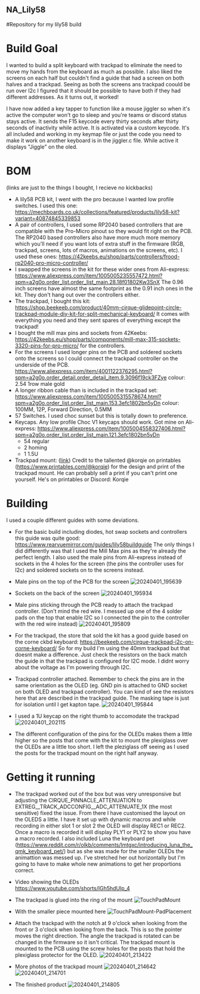 ## NA_Lily58
#Repository for my lily58 build


# Build Goal
I wanted to build a split keyboard with trackpad to eliminate the need to move my hands from the keyboard as much as possible. I also liked the screens on each half but couldn't find a guide that had a screen on both halves and a trackpad. Seeing as both the screens ans trackpad coould be run over I2c I figured that it should be possible to have both if they had different addresses. As it turns out, it worked!

I have now added a key tapper to function like a mouse jiggler so when it's active the computer won't go to sleep and you're teams or discord status stays active. It sends the F15 keycode every thirty seconds after thirty seconds of inactivity while active. It is activated via a custom keycode. It's all included and working in my keymap file or just the code you need to make it work on another keyboard is in the jiggler.c file. While active it displays "Jiggle" on the oled.

# BOM
(links are just to the things I bought, I recieve no kickbacks)
 - A lily58 PCB kit, I went with the pro because I wanted low profile switches. I used this one: https://mechboards.co.uk/collections/featured/products/lily58-kit?variant=40874845339853
 - A pair of controllers, I used some RP2040 based controllers that are compatible with the Pro-Micro pinout so they would fit right on the PCB. The RP2040 based controllers also have more much more memory which you'll need if you want lots of extra stuff in the firmware (RGB, trackpad, screens, lots of macros, animations on the screens, etc). I used these ones: https://42keebs.eu/shop/parts/controllers/frood-rp2040-pro-micro-controller/
 - I swapped the screens in the kit for these wider ones from Ali-express: https://www.aliexpress.com/item/1005005235557472.html?spm=a2g0o.order_list.order_list_main.28.18f01802Kw3SnX The 0.96 inch screens have almost the same footprint as the 0.91 inch ones in the kit. They don't hang out over the controllers either.
 - The trackpad, I bought this kit: https://shop.beekeeb.com/product/40mm-cirque-glidepoint-circle-trackpad-module-diy-kit-for-split-mechanical-keyboard/ It comes with everything you need and they sent spares of everything except the trackpad!
 - I bought the mill max pins and sockets from 42Keebs: https://42keebs.eu/shop/parts/components/mill-max-315-sockets-3320-pins-for-pro-micro/ for the controllers.
 - For the screens I used longer pins on the PCB and soldered sockets onto the screens so I could connect the trackpad controller on the underside of the PCB. https://www.aliexpress.com/item/4001122376295.html?spm=a2g0o.order_detail.order_detail_item.9.3096f19ck3FZye colour: 2.54 1row male gold
 - A longer ribbon cable than is included in the trackpad set: https://www.aliexpress.com/item/1005005315578674.html?spm=a2g0o.order_list.order_list_main.153.3efc1802bn5yDn colour: 100MM, 12P, Forward Direction, 0.5MM
 - 57 Switches. I used choc sunset but this is totally down to preference.
 - Keycaps. Any low profile Choc V1 keycaps should work. Got mine on Ali-express: https://www.aliexpress.com/item/1005004558327406.html?spm=a2g0o.order_list.order_list_main.121.3efc1802bn5yDn
    - 54 regular
    - 2 homing
    - 1 1.5U
 - Trackpad mount: ([link](https://www.printables.com/model/828770-lily58-trackpad-mount)) Credit to the tallented @korqie on printables (https://www.printables.com/@korqie) for the design and print of the trackpad mount. He can probably sell a print if you can't print one yourself. He's on printables or Discord: Korqie

# Building
I used a couple different guides with some deviations.

 - For the basic build including diodes, hot swap sockets and controllers this guide was quite good: https://www.rearvuemirror.com/guides/lily58buildguide The only things I did differently was that I used the Mill Max pins as they're already the perfect length. I also used the male pins from Ali-express instead of sockets in the 4 holes for the screen (the pins the controller uses for I2c) and soldered sockets on to the screens instead.
  - Male pins on the top of the PCB for the screen
![20240401_195639](https://github.com/NewAbbreviations950/NA_Lily58/assets/104692825/65faca73-8262-45ed-a4ab-3ffa069ae768)

  - Sockets on the back of the screen
![20240401_195934](https://github.com/NewAbbreviations950/NA_Lily58/assets/104692825/8e22ae9e-5059-46f9-947c-10105a9813b7)

  - Male pins sticking through the PCB ready to attach the trackpad controller. (Don't mind the red wire. I messed up one of the 4 solder pads on the top that enable I2C so I connected the pin to the controller with the red wire instead)
![20240401_195809](https://github.com/NewAbbreviations950/NA_Lily58/assets/104692825/9670ea8e-1abf-4238-a689-eb9dd40adfa4)


- For the trackpad, the store that sold the kit has a good guide based on the corne ckbd keyboard: https://beekeeb.com/cirque-trackpad-i2c-on-corne-keyboard/ So for my build I'm using the 40mm trackpad but that doesnt make a difference. Just check the resistors on the back match the guide in that the trackpad is configured for I2C mode. I didnt worry about the voltage as I'm powering through I2C.

 - Trackpad controller attached. Remember to check the pins are in the same orientation as the OLED (eg. GND pin is attached to GND socket on both OLED and trackpad controller). You can kind of see the resistors here that are described in the trackpad guide. The masking tape is just for isolation until I get kapton tape.
![20240401_195844](https://github.com/NewAbbreviations950/NA_Lily58/assets/104692825/3f1cfa15-1678-4b76-92d8-a1aaf19bc9a9)

 - I used a 1U keycap on the right thumb to accomodate the trackpad
![20240401_202115](https://github.com/NewAbbreviations950/NA_Lily58/assets/104692825/29ef0400-3733-4206-8205-ead879b7fffb)

- The different configuration of the pins for the OLEDs makes them a little higher so the posts that come with the kit to mount the plexiglass over the OLEDs are a little too short. I left the pleziglass off seeing as I used the posts for the trackpad mount on the right half anyway.

# Getting it running
 - The trackpad worked out of the box but was very unresponsive but adjusting the CIRQUE_PINNACLE_ATTENUATION to EXTREG__TRACK_ADCCONFIG__ADC_ATTENUATE_1X (the most sensitive) fixed the issue. From there I have customised the layout on the OLEDS a little. I have it set up with dynamic macros and while recording in either slot 1 or slot 2 the OLED will display REC1 or REC2. Once a macro is recorded it will display PLY1 or PLY2 to show you have a macro recorded. I also included Luna the keyboard pet (https://www.reddit.com/r/olkb/comments/lmtgxc/introducing_luna_the_qmk_keyboard_pet/) but as she was made for the smaller OLEDs the animattion was messed up. I've stretched her out horizontally but I'm going to have to make whole new animations to get her proportions correct.
 - Video showing the OLEDs https://www.youtube.com/shorts/IGh5hdUlp_4 
 - The trackpad is glued into the ring of the mount ![TouchPadMount](https://github.com/NewAbbreviations950/NA_Lily58/assets/104692825/c1695ec6-7701-483f-af2e-918a419f539e)
 - With the smaller piece mounted here ![TouchPadMount-PadPlacement](https://github.com/NewAbbreviations950/NA_Lily58/assets/104692825/ff6fb456-61d1-44a4-b29c-9fcd4b41b789)


 - Attach the trackpad with the notch at 9 o'clock when looking from the front or 3 o'clock when looking from the back. This is so the pointer moves the right direction. The angle the trackpad is rotated can be changed in the firmware so it isn't critical. The trackpad mount is mounted to the PCB using the screw holes for the posts that hold the plexiglass protector for the OLED.
![20240401_213422](https://github.com/NewAbbreviations950/NA_Lily58/assets/104692825/baca9be9-3000-4e85-bdce-05682fdf73e8)

- More photos of the trackpad mount
![20240401_214642](https://github.com/NewAbbreviations950/NA_Lily58/assets/104692825/45325eaa-7422-43ba-a36a-3cb8eac737c5)
![20240401_214701](https://github.com/NewAbbreviations950/NA_Lily58/assets/104692825/59164e2a-470b-407f-bb3d-c3c24fd31a67)

- The finished product
![20240401_214805](https://github.com/NewAbbreviations950/NA_Lily58/assets/104692825/c573982e-2f56-4855-b380-ba87ddc04372)
